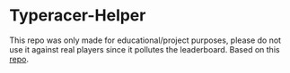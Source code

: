 # Typeracer-Helper

This repo was only made for educational/project purposes, please do not use it against real players since it pollutes the leaderboard. Based on this [repo](https://github.com/mattyhempstead/typeracer-cheat).